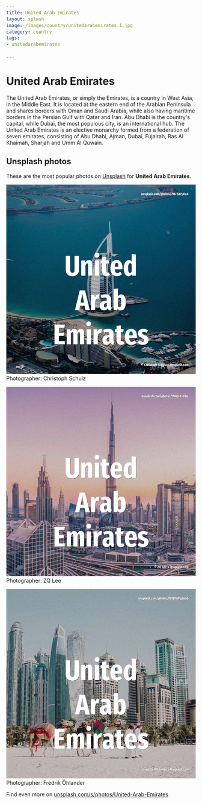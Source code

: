 ```yaml
---
title: United Arab Emirates
layout: splash
image: /images/country/unitedarabemirates.1.jpg
category: country
tags:
- unitedarabemirates

---
```

# United Arab Emirates

The United Arab Emirates, or simply the Emirates, is a country in West Asia, in the Middle East. It is located at the eastern end of the Arabian Peninsula and shares borders with Oman and Saudi  Arabia, while also having maritime borders in the Persian Gulf with Qatar and Iran. Abu Dhabi is the country's capital, while Dubai, the most populous city, is an international hub.  The United Arab Emirates is an elective monarchy formed from a federation of seven emirates,  consisting of Abu Dhabi, Ajman, Dubai, Fujairah, Ras Al Khaimah, Sharjah and Umm Al Quwain. 

 
## Unsplash photos
These are the most popular photos on [Unsplash](https://unsplash.com) for **United Arab Emirates**.
 
![United Arab Emirates](/images/country/unitedarabemirates.1.jpg)
Photographer:  Christoph Schulz
 
![United Arab Emirates](/images/country/unitedarabemirates.2.jpg)
Photographer:  ZQ Lee
 
![United Arab Emirates](/images/country/unitedarabemirates.3.jpg)
Photographer:  Fredrik Öhlander
 
Find even more on [unsplash.com/s/photos/United-Arab-Emirates](https://unsplash.com/s/photos/United-Arab-Emirates)
 
